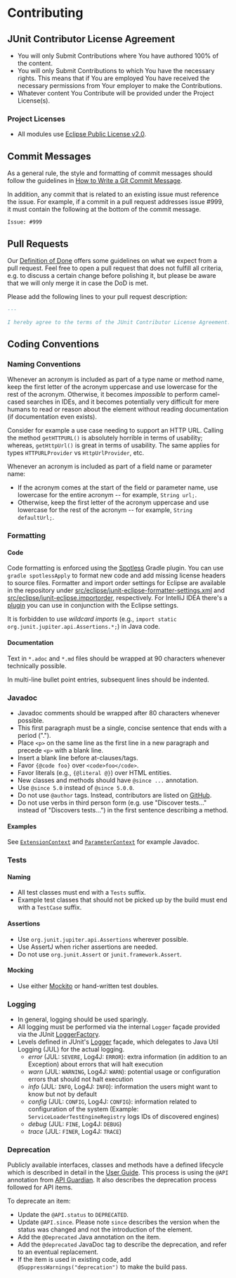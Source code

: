 # Contributing

## JUnit Contributor License Agreement

- You will only Submit Contributions where You have authored 100% of the content.
- You will only Submit Contributions to which You have the necessary rights. This means
  that if You are employed You have received the necessary permissions from Your employer
  to make the Contributions.
- Whatever content You Contribute will be provided under the Project License(s).

### Project Licenses

- All modules use [Eclipse Public License v2.0](LICENSE.md).

## Commit Messages

As a general rule, the style and formatting of commit messages should follow the guidelines in
[How to Write a Git Commit Message](https://chris.beams.io/posts/git-commit/).

In addition, any commit that is related to an existing issue must reference the issue.
For example, if a commit in a pull request addresses issue \#999, it must contain the
following at the bottom of the commit message.

```
Issue: #999
```

## Pull Requests

Our [Definition of Done](https://github.com/junit-team/junit5/wiki/Definition-of-Done)
offers some guidelines on what we expect from a pull request.
Feel free to open a pull request that does not fulfill all criteria, e.g. to discuss
a certain change before polishing it, but please be aware that we will only merge it
in case the DoD is met.

Please add the following lines to your pull request description:

```markdown
---

I hereby agree to the terms of the JUnit Contributor License Agreement.
```

## Coding Conventions

### Naming Conventions

Whenever an acronym is included as part of a type name or method name, keep the first
letter of the acronym uppercase and use lowercase for the rest of the acronym. Otherwise,
it becomes _impossible_ to perform camel-cased searches in IDEs, and it becomes
potentially very difficult for mere humans to read or reason about the element without
reading documentation (if documentation even exists).

Consider for example a use case needing to support an HTTP URL. Calling the method
`getHTTPURL()` is absolutely horrible in terms of usability; whereas, `getHttpUrl()` is
great in terms of usability. The same applies for types `HTTPURLProvider` vs
`HttpUrlProvider`, etc.

Whenever an acronym is included as part of a field name or parameter name:

- If the acronym comes at the start of the field or parameter name, use lowercase for the
  entire acronym -- for example, `String url;`.
- Otherwise, keep the first letter of the acronym uppercase and use lowercase for the
  rest of the acronym -- for example, `String defaultUrl;`.

### Formatting

#### Code

Code formatting is enforced using the [Spotless](https://github.com/diffplug/spotless)
Gradle plugin. You can use `gradle spotlessApply` to format new code and add missing
license headers to source files. Formatter and import order settings for Eclipse are
available in the repository under
[src/eclipse/junit-eclipse-formatter-settings.xml](src/eclipse/junit-eclipse-formatter-settings.xml)
and [src/eclipse/junit-eclipse.importorder](src/eclipse/junit-eclipse.importorder),
respectively. For IntelliJ IDEA there's a
[plugin](https://plugins.jetbrains.com/plugin/6546) you can use in conjunction with the
Eclipse settings.

It is forbidden to use _wildcard imports_ (e.g., `import static org.junit.jupiter.api.Assertions.*;`)
in Java code.

#### Documentation

Text in `*.adoc` and `*.md` files should be wrapped at 90 characters whenever technically
possible.

In multi-line bullet point entries, subsequent lines should be indented.

### Javadoc

- Javadoc comments should be wrapped after 80 characters whenever possible.
- This first paragraph must be a single, concise sentence that ends with a period (".").
- Place `<p>` on the same line as the first line in a new paragraph and precede `<p>` with a blank line.
- Insert a blank line before at-clauses/tags.
- Favor `{@code foo}` over `<code>foo</code>`.
- Favor literals (e.g., `{@literal @}`) over HTML entities.
- New classes and methods should have `@since ...` annotation.
- Use `@since 5.0` instead of `@since 5.0.0`.
- Do not use `@author` tags. Instead, contributors are listed on [GitHub](https://github.com/junit-team/junit5/graphs/contributors).
- Do not use verbs in third person form (e.g. use "Discover tests..." instead of "Discovers tests...")
  in the first sentence describing a method.

#### Examples

See [`ExtensionContext`](junit-jupiter-api/src/main/java/org/junit/jupiter/api/extension/ExtensionContext.java) and
[`ParameterContext`](junit-jupiter-api/src/main/java/org/junit/jupiter/api/extension/ParameterContext.java) for example Javadoc.


### Tests

#### Naming

- All test classes must end with a `Tests` suffix.
- Example test classes that should not be picked up by the build must end with a `TestCase` suffix.

#### Assertions

- Use `org.junit.jupiter.api.Assertions` wherever possible.
- Use AssertJ when richer assertions are needed.
- Do not use `org.junit.Assert` or `junit.framework.Assert`.

#### Mocking

- Use either [Mockito](https://github.com/mockito/mockito) or hand-written test doubles.

### Logging

- In general, logging should be used sparingly.
- All logging must be performed via the internal `Logger` façade provided via the JUnit [LoggerFactory](https://github.com/junit-team/junit5/blob/main/junit-platform-commons/src/main/java/org/junit/platform/commons/logging/LoggerFactory.java).
- Levels defined in JUnit's [Logger](https://github.com/junit-team/junit5/blob/main/junit-platform-commons/src/main/java/org/junit/platform/commons/logging/Logger.java) façade, which delegates to Java Util Logging (JUL) for the actual logging.
  - _error_ (JUL: `SEVERE`, Log4J: `ERROR`): extra information (in addition to an Exception) about errors that will halt execution
  - _warn_ (JUL: `WARNING`, Log4J: `WARN`): potential usage or configuration errors that should not halt execution
  - _info_ (JUL: `INFO`, Log4J: `INFO`): information the users might want to know but not by default
  - _config_ (JUL: `CONFIG`, Log4J: `CONFIG`): information related to configuration of the system (Example: `ServiceLoaderTestEngineRegistry` logs IDs of discovered engines)
  - _debug_ (JUL: `FINE`, Log4J: `DEBUG`)
  - _trace_ (JUL: `FINER`, Log4J: `TRACE`)

### Deprecation

Publicly available interfaces, classes and methods have a defined lifecycle
which is described in detail in the [User Guide](https://junit.org/junit5/docs/current/user-guide/#api-evolution).
This process is using the `@API` annotation from [API Guardian](https://github.com/apiguardian-team/apiguardian).
It also describes the deprecation process followed for API items.

To deprecate an item:
- Update the `@API.status` to `DEPRECATED`.
- Update `@API.since`. Please note `since` describes the version when the
  status was changed and not the introduction of the element.
- Add the `@Deprecated` Java annotation on the item.
- Add the `@deprecated` JavaDoc tag to describe the deprecation, and refer to
  an eventual replacement.
- If the item is used in existing code, add `@SuppressWarnings("deprecation")`
  to make the build pass.
